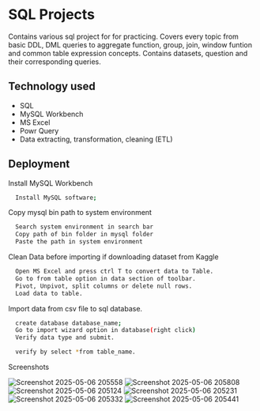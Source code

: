 
# SQL Projects
Contains various sql project for for practicing. Covers every topic from basic DDL, DML queries to aggregate function, group, join, window funtion and common table expression concepts.
Contains datasets, question and their corresponding queries.



## Technology used
- SQL
- MySQL Workbench
- MS Excel
- Powr Query
- Data extracting, transformation, cleaning (ETL)
  
## Deployment

Install MySQL Workbench

```bash
  Install MySQL software;
```
Copy mysql bin path to system environment

```bash
  Search system environment in search bar
  Copy path of bin folder in mysql folder
  Paste the path in system environment
```
  Clean Data before importing if downloading dataset from Kaggle
  
```bash
  Open MS Excel and press ctrl T to convert data to Table.
  Go to from table option in data section of toolbar.
  Pivot, Unpivot, split columns or delete null rows.
  Load data to table.
```
  Import data from csv file to sql database.

```bash
  create database database_name;
  Go to import wizard option in database(right click)
  Verify data type and submit.
```
```bash
  verify by select *from table_name.
```

Screenshots

![Screenshot 2025-05-06 205558](https://github.com/user-attachments/assets/89702a95-23cc-4d35-b2d0-93eed8839b6e)
![Screenshot 2025-05-06 205808](https://github.com/user-attachments/assets/a7d2b83f-c4df-4a6c-9ace-424b1e79c69e)
![Screenshot 2025-05-06 205124](https://github.com/user-attachments/assets/463a0481-8100-4d91-9a87-b951c431f5d8)
![Screenshot 2025-05-06 205231](https://github.com/user-attachments/assets/52fde362-f3a6-404c-9e33-f6470bccc0f5)
![Screenshot 2025-05-06 205332](https://github.com/user-attachments/assets/dbd2fc3f-2ccf-4ca3-ae61-af9115001278)
![Screenshot 2025-05-06 205441](https://github.com/user-attachments/assets/cb3bce6e-0640-47b3-abd2-f93712a03fd7)



